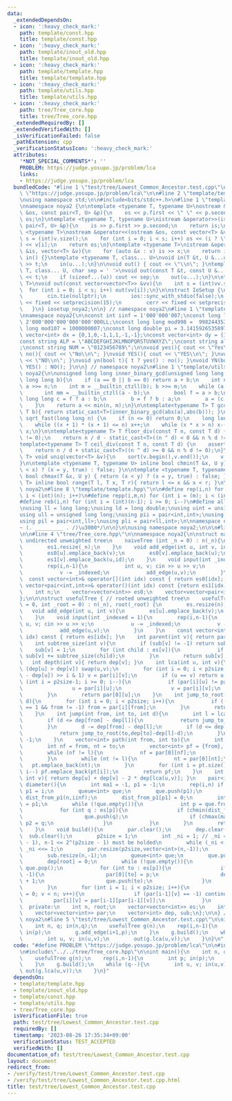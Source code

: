 ```yaml
---
data:
  _extendedDependsOn:
  - icon: ':heavy_check_mark:'
    path: template/const.hpp
    title: template/const.hpp
  - icon: ':heavy_check_mark:'
    path: template/inout_old.hpp
    title: template/inout_old.hpp
  - icon: ':heavy_check_mark:'
    path: template/template.hpp
    title: template/template.hpp
  - icon: ':heavy_check_mark:'
    path: template/utils.hpp
    title: template/utils.hpp
  - icon: ':heavy_check_mark:'
    path: tree/Tree_core.hpp
    title: tree/Tree_core.hpp
  _extendedRequiredBy: []
  _extendedVerifiedWith: []
  _isVerificationFailed: false
  _pathExtension: cpp
  _verificationStatusIcon: ':heavy_check_mark:'
  attributes:
    '*NOT_SPECIAL_COMMENTS*': ''
    PROBLEM: https://judge.yosupo.jp/problem/lca
    links:
    - https://judge.yosupo.jp/problem/lca
  bundledCode: "#line 1 \"test/tree/Lowest_Common_Ancestor.test.cpp\"\n#define PROBLEM\
    \ \"https://judge.yosupo.jp/problem/lca\"\n\n#line 2 \"template/template.hpp\"\
    \nusing namespace std;\n\n#include<bits/stdc++.h>\n#line 1 \"template/inout_old.hpp\"\
    \nnamespace noya2 {\n\ntemplate <typename T, typename U>\nostream &operator<<(ostream\
    \ &os, const pair<T, U> &p){\n    os << p.first << \" \" << p.second;\n    return\
    \ os;\n}\ntemplate <typename T, typename U>\nistream &operator>>(istream &is,\
    \ pair<T, U> &p){\n    is >> p.first >> p.second;\n    return is;\n}\n\ntemplate\
    \ <typename T>\nostream &operator<<(ostream &os, const vector<T> &v){\n    int\
    \ s = (int)v.size();\n    for (int i = 0; i < s; i++) os << (i ? \" \" : \"\"\
    ) << v[i];\n    return os;\n}\ntemplate <typename T>\nistream &operator>>(istream\
    \ &is, vector<T> &v){\n    for (auto &x : v) is >> x;\n    return is;\n}\n\nvoid\
    \ in() {}\ntemplate <typename T, class... U>\nvoid in(T &t, U &...u){\n    cin\
    \ >> t;\n    in(u...);\n}\n\nvoid out() { cout << \"\\n\"; }\ntemplate <typename\
    \ T, class... U, char sep = ' '>\nvoid out(const T &t, const U &...u){\n    cout\
    \ << t;\n    if (sizeof...(u)) cout << sep;\n    out(u...);\n}\n\ntemplate<typename\
    \ T>\nvoid out(const vector<vector<T>> &vv){\n    int s = (int)vv.size();\n  \
    \  for (int i = 0; i < s; i++) out(vv[i]);\n}\n\nstruct IoSetup {\n    IoSetup(){\n\
    \        cin.tie(nullptr);\n        ios::sync_with_stdio(false);\n        cout\
    \ << fixed << setprecision(15);\n        cerr << fixed << setprecision(7);\n \
    \   }\n} iosetup_noya2;\n\n} // namespace noya2\n#line 1 \"template/const.hpp\"\
    \nnamespace noya2{\n\nconst int iinf = 1'000'000'007;\nconst long long linf =\
    \ 2'000'000'000'000'000'000LL;\nconst long long mod998 =  998244353;\nconst long\
    \ long mod107 = 1000000007;\nconst long double pi = 3.14159265358979323;\nconst\
    \ vector<int> dx = {0,1,0,-1,1,1,-1,-1};\nconst vector<int> dy = {1,0,-1,0,1,-1,-1,1};\n\
    const string ALP = \"ABCDEFGHIJKLMNOPQRSTUVWXYZ\";\nconst string alp = \"abcdefghijklmnopqrstuvwxyz\"\
    ;\nconst string NUM = \"0123456789\";\n\nvoid yes(){ cout << \"Yes\\n\"; }\nvoid\
    \ no(){ cout << \"No\\n\"; }\nvoid YES(){ cout << \"YES\\n\"; }\nvoid NO(){ cout\
    \ << \"NO\\n\"; }\nvoid yn(bool t){ t ? yes() : no(); }\nvoid YN(bool t){ t ?\
    \ YES() : NO(); }\n\n} // namespace noya2\n#line 1 \"template/utils.hpp\"\nnamespace\
    \ noya2{\n\nunsigned long long inner_binary_gcd(unsigned long long a, unsigned\
    \ long long b){\n    if (a == 0 || b == 0) return a + b;\n    int n = __builtin_ctzll(a);\
    \ a >>= n;\n    int m = __builtin_ctzll(b); b >>= m;\n    while (a != b) {\n \
    \       int mm = __builtin_ctzll(a - b);\n        bool f = a > b;\n        unsigned\
    \ long long c = f ? a : b;\n        b = f ? b : a;\n        a = (c - b) >> mm;\n\
    \    }\n    return a << min(n, m);\n}\n\ntemplate<typename T> T gcd_fast(T a,\
    \ T b){ return static_cast<T>(inner_binary_gcd(abs(a),abs(b))); }\n\nlong long\
    \ sqrt_fast(long long n) {\n    if (n <= 0) return 0;\n    long long x = sqrt(n);\n\
    \    while ((x + 1) * (x + 1) <= n) x++;\n    while (x * x > n) x--;\n    return\
    \ x;\n}\n\ntemplate<typename T> T floor_div(const T n, const T d) {\n    assert(d\
    \ != 0);\n    return n / d - static_cast<T>((n ^ d) < 0 && n % d != 0);\n}\n\n\
    template<typename T> T ceil_div(const T n, const T d) {\n    assert(d != 0);\n\
    \    return n / d + static_cast<T>((n ^ d) >= 0 && n % d != 0);\n}\n\ntemplate<typename\
    \ T> void uniq(vector<T> &v){\n    sort(v.begin(),v.end());\n    v.erase(unique(v.begin(),v.end()),v.end());\n\
    }\n\ntemplate <typename T, typename U> inline bool chmin(T &x, U y) { return (y\
    \ < x) ? (x = y, true) : false; }\n\ntemplate <typename T, typename U> inline\
    \ bool chmax(T &x, U y) { return (x < y) ? (x = y, true) : false; }\n\ntemplate<typename\
    \ T> inline bool range(T l, T x, T r){ return l <= x && x < r; }\n\n} // namespace\
    \ noya2\n#line 8 \"template/template.hpp\"\n\n#define rep(i,n) for (int i = 0;\
    \ i < (int)(n); i++)\n#define repp(i,m,n) for (int i = (m); i < (int)(n); i++)\n\
    #define reb(i,n) for (int i = (int)(n-1); i >= 0; i--)\n#define all(v) (v).begin(),(v).end()\n\
    \nusing ll = long long;\nusing ld = long double;\nusing uint = unsigned int;\n\
    using ull = unsigned long long;\nusing pii = pair<int,int>;\nusing pll = pair<ll,ll>;\n\
    using pil = pair<int,ll>;\nusing pli = pair<ll,int>;\n\nnamespace noya2{\n\n/*\u3000\
    ~ (. _________ . /)\u3000*/\n\n}\n\nusing namespace noya2;\n\n\n#line 2 \"tree/Tree_core.hpp\"\
    \n\n#line 4 \"tree/Tree_core.hpp\"\n\nnamespace noya2{\n\nstruct naiveTree { //\
    \ undirected unweighted tree\n    naiveTree (int _n = 0) : n(_n){\n        es0.resize(_n);\n\
    \        es1.resize(_n);\n    }\n    void add_edge(int u, int v, int id = -1){\n\
    \        es0[u].emplace_back(v);\n        es0[v].emplace_back(u);\n        es1[u].emplace_back(v,id);\n\
    \        es1[v].emplace_back(u,id);\n    }\n    void input(int _indexed = 1){\n\
    \        rep(i,n-1){\n            int u, v; cin >> u >> v;\n            u -= _indexed;\n\
    \            v -= _indexed;\n            add_edge(u,v);\n        }\n    }\n  \
    \  const vector<int>& operator[](int idx) const { return es0[idx]; }\n    const\
    \ vector<pair<int,int>>& operator()(int idx) const {return es1[idx]; }\n  private:\n\
    \    int n;\n    vector<vector<int>> es0;\n    vector<vector<pair<int,int>>> es1;\n\
    };\n\n\nstruct usefulTree { // rooted unweighted tree\n    usefulTree (int _n\
    \ = 0, int _root = 0) : n(_n), root(_root) {\n        es.resize(n);\n    }\n \
    \   void add_edge(int u, int v){\n        es[u].emplace_back(v);\n        es[v].emplace_back(u);\n\
    \    }\n    void input(int _indexed = 1){\n        rep(i,n-1){\n            int\
    \ u, v; cin >> u >> v;\n            u -= _indexed;\n            v -= _indexed;\n\
    \            add_edge(u,v);\n        }\n    }\n    const vector<int>& operator[](int\
    \ idx) const { return es[idx]; }\n    int parent(int v){ return par[0][v]; }\n\
    \    int subtree_size(int v){\n        if (sub[v] != -1) return sub[v];\n    \
    \    sub[v] = 1;\n        for (int child : es[v]){\n            if (child != par[0][v])\
    \ sub[v] += subtree_size(child);\n        }\n        return sub[v];\n    }\n \
    \   int depth(int v){ return dep[v]; }\n    int lca(int u, int v){\n        if\
    \ (dep[u] > dep[v]) swap(u,v);\n        for (int i = 0; i < p2size; i++) if ((dep[v]\
    \ - dep[u]) >> i & 1) v = par[i][v];\n        if (u == v) return u;\n        for\
    \ (int i = p2size-1; i >= 0; i--){\n            if (par[i][u] != par[i][v]){\n\
    \                u = par[i][u];\n                v = par[i][v];\n            }\n\
    \        }\n        return par[0][u];\n    }\n    int jump_to_root(int from, int\
    \ d){\n        for (int i = 0; i < p2size; i++){\n            if ((d >> i & 1)\
    \ == 1 && from != -1) from = par[i][from];\n        }\n        return from;\n\
    \    }\n    int jump(int from, int to, int d){\n        int l = lca(from,to);\n\
    \        if (d <= dep[from] - dep[l]){\n            return jump_to_root(from,d);\n\
    \        }\n        d -= dep[from] - dep[l];\n        if (d <= dep[to] - dep[l]){\n\
    \            return jump_to_root(to,dep[to]-dep[l]-d);\n        }\n        return\
    \ -1;\n    }\n    vector<int> path(int from, int to){\n        int l = lca(from,to);\n\
    \        int nf = from, nt = to;\n        vector<int> pf = {from}, pt = {to};\n\
    \        while (nf != l){\n            nf = par[0][nf];\n            pf.emplace_back(nf);\n\
    \        }\n        while (nt != l){\n            nt = par[0][nt];\n         \
    \   pt.emplace_back(nt);\n        }\n        for (int i = pt.size()-2; i >= 0;\
    \ i--) pf.emplace_back(pt[i]);\n        return pf;\n    }\n    int dist(int u,\
    \ int v){ return dep[u] + dep[v] - 2 * dep[lca(u,v)]; }\n    pair<int,pair<int,int>>\
    \ diameter(){\n        int ma1 = -1, p1 = -1;\n        rep(i,n) if (chmax(ma1,dep[i]))\
    \ p1 = i;\n        queue<int> que;\n        que.push(p1);\n        vector<int>\
    \ dist_from_p1(n,iinf);\n        dist_from_p1[p1] = 0;\n        int ma2 = 0, p2\
    \ = p1;\n        while (!que.empty()){\n            int p = que.front(); que.pop();\n\
    \            for (int q : es[p]){\n                if (chmin(dist_from_p1[q],dist_from_p1[p]+1)){\n\
    \                    que.push(q);\n                    if (chmax(ma2,dist_from_p1[q]))\
    \ p2 = q;\n                }\n            }\n        }\n        return make_pair(ma2,make_pair(p1,p2));\n\
    \    }\n    void build(){\n        par.clear();\n        dep.clear();\n      \
    \  sub.clear();\n        p2size = 1;\n        int _ni = 1; // _ni = 2^(p2size\
    \ - 1), n-1 <= 2^(p2size - 1) must be holded\n        while (_ni < n-1) p2size++,\
    \ _ni <<= 1;\n        par.resize(p2size,vector<int>(n,-1));\n        dep.resize(n,-1);\n\
    \        sub.resize(n,-1);\n        queue<int> que;\n        que.push(root);\n\
    \        dep[root] = 0;\n        while (!que.empty()){\n            int p = que.front();\
    \ que.pop();\n            for (int to : es[p]){\n                if (dep[to] ==\
    \ -1){\n                    par[0][to] = p;\n                    dep[to] = dep[p]\
    \ + 1;\n                    que.push(to);\n                }\n            }\n\
    \        }\n        for (int i = 1; i < p2size; i++){\n            for (int v\
    \ = 0; v < n; v++){\n                if (par[i-1][v] == -1) continue;\n      \
    \          par[i][v] = par[i-1][par[i-1][v]];\n            }\n        }\n    }\n\
    \  private:\n    int n, root;\n    vector<vector<int>> es;\n    int p2size;\n\
    \    vector<vector<int>> par;\n    vector<int> dep, sub;\n};\n\n} // namespace\
    \ noya2\n#line 5 \"test/tree/Lowest_Common_Ancestor.test.cpp\"\n\nint main(){\n\
    \    int n, q; in(n,q);\n    usefulTree g(n);\n    rep(i,n-1){\n        int p;\
    \ in(p);\n        g.add_edge(i+1,p);\n    }\n    g.build();\n    while (q--){\n\
    \        int u, v; in(u,v);\n        out(g.lca(u,v));\n    }\n}\n"
  code: "#define PROBLEM \"https://judge.yosupo.jp/problem/lca\"\n\n#include\"../../template/template.hpp\"\
    \n#include\"../../tree/Tree_core.hpp\"\n\nint main(){\n    int n, q; in(n,q);\n\
    \    usefulTree g(n);\n    rep(i,n-1){\n        int p; in(p);\n        g.add_edge(i+1,p);\n\
    \    }\n    g.build();\n    while (q--){\n        int u, v; in(u,v);\n       \
    \ out(g.lca(u,v));\n    }\n}"
  dependsOn:
  - template/template.hpp
  - template/inout_old.hpp
  - template/const.hpp
  - template/utils.hpp
  - tree/Tree_core.hpp
  isVerificationFile: true
  path: test/tree/Lowest_Common_Ancestor.test.cpp
  requiredBy: []
  timestamp: '2023-08-26 17:35:34+09:00'
  verificationStatus: TEST_ACCEPTED
  verifiedWith: []
documentation_of: test/tree/Lowest_Common_Ancestor.test.cpp
layout: document
redirect_from:
- /verify/test/tree/Lowest_Common_Ancestor.test.cpp
- /verify/test/tree/Lowest_Common_Ancestor.test.cpp.html
title: test/tree/Lowest_Common_Ancestor.test.cpp
---
```

